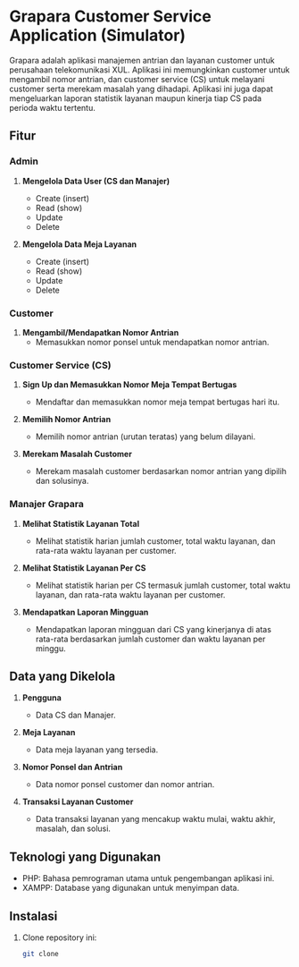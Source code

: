 # Grapara Customer Service Application (Simulator)

Grapara adalah aplikasi manajemen antrian dan layanan customer untuk perusahaan telekomunikasi XUL. Aplikasi ini memungkinkan customer untuk mengambil nomor antrian, dan customer service (CS) untuk melayani customer serta merekam masalah yang dihadapi. Aplikasi ini juga dapat mengeluarkan laporan statistik layanan maupun kinerja tiap CS pada perioda waktu tertentu.

## Fitur

### Admin
1. **Mengelola Data User (CS dan Manajer)**
   - Create (insert)
   - Read (show)
   - Update
   - Delete

2. **Mengelola Data Meja Layanan**
   - Create (insert)
   - Read (show)
   - Update
   - Delete

### Customer
1. **Mengambil/Mendapatkan Nomor Antrian**
   - Memasukkan nomor ponsel untuk mendapatkan nomor antrian.

### Customer Service (CS)
1. **Sign Up dan Memasukkan Nomor Meja Tempat Bertugas**
   - Mendaftar dan memasukkan nomor meja tempat bertugas hari itu.

2. **Memilih Nomor Antrian**
   - Memilih nomor antrian (urutan teratas) yang belum dilayani.

3. **Merekam Masalah Customer**
   - Merekam masalah customer berdasarkan nomor antrian yang dipilih dan solusinya.

### Manajer Grapara
1. **Melihat Statistik Layanan Total**
   - Melihat statistik harian jumlah customer, total waktu layanan, dan rata-rata waktu layanan per customer.

2. **Melihat Statistik Layanan Per CS**
   - Melihat statistik harian per CS termasuk jumlah customer, total waktu layanan, dan rata-rata waktu layanan per customer.

3. **Mendapatkan Laporan Mingguan**
   - Mendapatkan laporan mingguan dari CS yang kinerjanya di atas rata-rata berdasarkan jumlah customer dan waktu layanan per minggu.

## Data yang Dikelola

1. **Pengguna**
   - Data CS dan Manajer.

2. **Meja Layanan**
   - Data meja layanan yang tersedia.

3. **Nomor Ponsel dan Antrian**
   - Data nomor ponsel customer dan nomor antrian.

4. **Transaksi Layanan Customer**
   - Data transaksi layanan yang mencakup waktu mulai, waktu akhir, masalah, dan solusi.

## Teknologi yang Digunakan

- PHP: Bahasa pemrograman utama untuk pengembangan aplikasi ini.
- XAMPP: Database yang digunakan untuk menyimpan data.

## Instalasi

1. Clone repository ini:
   ```bash
   git clone 
